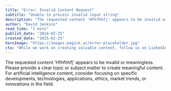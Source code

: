```yaml
---
title: "Error: Invalid Content Request"
subtitle: "Unable to process invalid input string"
description: "The requested content 'Hfhfhhfj' appears to be invalid or meaningless. Please provide a clear topic or subject matter to create meaningful content. For artificial intelligence content, consider focusing on specific developments, technologies, applications, ethics, market trends, or innovations in the field."
author: "David Jenkins"
read_time: "1 mins"
publish_date: "2024-02-25"
created_date: "2025-02-25"
heroImage: "https://images.magick.ai/error-placeholder.jpg"
cta: "While we work on creating valuable content, follow us on LinkedIn to stay updated on the latest in artificial intelligence and technology."
---
```


The requested content 'Hfhfhhfj' appears to be invalid or meaningless. Please provide a clear topic or subject matter to create meaningful content. For artificial intelligence content, consider focusing on specific developments, technologies, applications, ethics, market trends, or innovations in the field.